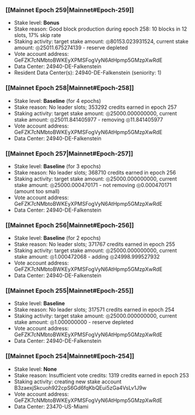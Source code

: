### [[Mainnet Epoch 259|Mainnet#Epoch-259]]
* Stake level: **Bonus**
* Stake reason: Good block production during epoch 258: 10 blocks in 12 slots, 17% skip rate
* Staking activity: target stake amount: ◎80153.023931524, current stake amount: ◎25011.675274139 - reserve depleted
* Vote account address: GeFZK7cNMbtoBWKEyXPMSFogVyN6AtHpmp5GMzpXwRdE
* Data Center: 24940-DE-Falkenstein
* Resident Data Center(s): 24940-DE-Falkenstein (seniority: 1)
### [[Mainnet Epoch 258|Mainnet#Epoch-258]]
* Stake level: **Baseline** (for 4 epochs)
* Stake reason: No leader slots; 353292 credits earned in epoch 257
* Staking activity: target stake amount: ◎25000.000000000, current stake amount: ◎25011.841405977 - removing ◎11.841405977
* Vote account address: GeFZK7cNMbtoBWKEyXPMSFogVyN6AtHpmp5GMzpXwRdE
* Data Center: 24940-DE-Falkenstein
### [[Mainnet Epoch 257|Mainnet#Epoch-257]]
* Stake level: **Baseline** (for 3 epochs)
* Stake reason: No leader slots; 368710 credits earned in epoch 256
* Staking activity: target stake amount: ◎25000.000000000, current stake amount: ◎25000.000470171 - not removing ◎0.000470171 (amount too small)
* Vote account address: GeFZK7cNMbtoBWKEyXPMSFogVyN6AtHpmp5GMzpXwRdE
* Data Center: 24940-DE-Falkenstein
### [[Mainnet Epoch 256|Mainnet#Epoch-256]]
* Stake level: **Baseline** (for 2 epochs)
* Stake reason: No leader slots; 371767 credits earned in epoch 255
* Staking activity: target stake amount: ◎25000.000000000, current stake amount: ◎1.000472068 - adding ◎24998.999527932
* Vote account address: GeFZK7cNMbtoBWKEyXPMSFogVyN6AtHpmp5GMzpXwRdE
* Data Center: 24940-DE-Falkenstein
### [[Mainnet Epoch 255|Mainnet#Epoch-255]]
* Stake level: **Baseline**
* Stake reason: No leader slots; 317571 credits earned in epoch 254
* Staking activity: target stake amount: ◎25000.000000000, current stake amount: ◎1.000000000 - reserve depleted
* Vote account address: GeFZK7cNMbtoBWKEyXPMSFogVyN6AtHpmp5GMzpXwRdE
* Data Center: 24940-DE-Falkenstein
### [[Mainnet Epoch 254|Mainnet#Epoch-254]]
* Stake level: **None**
* Stake reason: Insufficient vote credits: 1319 credits earned in epoch 253
* Staking activity: creating new stake account B3zaexjSkcuoh922cpS6Gd6fqKbQEui5zGa4VsLv1J9w
* Vote account address: GeFZK7cNMbtoBWKEyXPMSFogVyN6AtHpmp5GMzpXwRdE
* Data Center: 23470-US-Miami